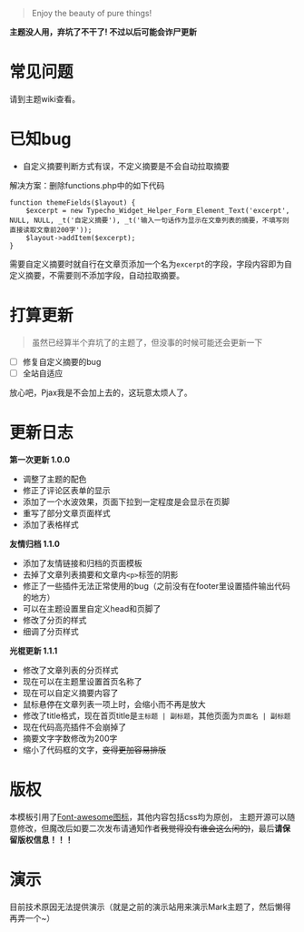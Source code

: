 
> Enjoy the beauty of pure things!

**主题没人用，弃坑了不干了!  不过以后可能会诈尸更新**

# 常见问题
请到主题wiki查看。


# 已知bug
- 自定义摘要判断方式有误，不定义摘要是不会自动拉取摘要

解决方案：删除functions.php中的如下代码

```
function themeFields($layout) {
    $excerpt = new Typecho_Widget_Helper_Form_Element_Text('excerpt', NULL, NULL, _t('自定义摘要'), _t('输入一句话作为显示在文章列表的摘要，不填写则直接读取文章前200字'));
    $layout->addItem($excerpt);
}
```

需要自定义摘要时就自行在文章页添加一个名为`excerpt`的字段，字段内容即为自定义摘要，不需要则不添加字段，自动拉取摘要。

# 打算更新
> 虽然已经算半个弃坑了的主题了，但没事的时候可能还会更新一下

- [ ] 修复自定义摘要的bug
- [ ] 全站自适应

放心吧，Pjax我是不会加上去的，这玩意太烦人了。

# 更新日志
**第一次更新 1.0.0**
- 调整了主题的配色
- 修正了评论区表单的显示
- 添加了一个水波效果，页面下拉到一定程度是会显示在页脚
- 重写了部分文章页面样式
- 添加了表格样式

**友情归档 1.1.0**
- 添加了友情链接和归档的页面模板
- 去掉了文章列表摘要和文章内`<p>`标签的阴影
- 修正了一些插件无法正常使用的bug（之前没有在footer里设置插件输出代码的地方）
- 可以在主题设置里自定义head和页脚了
- 修改了分页的样式
- 细调了分页样式

**光棍更新 1.1.1**
- 修改了文章列表的分页样式
- 现在可以在主题里设置首页名称了
- 现在可以自定义摘要内容了
- 鼠标悬停在文章列表一项上时，会缩小而不再是放大
- 修改了title格式，现在首页title是`主标题 | 副标题`，其他页面为`页面名 | 副标题`
- 现在代码高亮插件不会崩掉了
- 摘要文字字数修改为200字
- 缩小了代码框的文字，~~变得更加容易排版~~


# 版权
本模板引用了[Font-awesome图标](http://www.fontawesome.com.cn/)，其他内容包括css均为原创，
主题开源可以随意修改，但魔改后如要二次发布请通知作者~~我觉得没有谁会这么闲的)~~，最后**请保留版权信息！！！**

# 演示
目前技术原因无法提供演示（就是之前的演示站用来演示Mark主题了，然后懒得再弄一个~）
